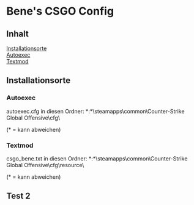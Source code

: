 # Bene's CSGO Config

## Inhalt
[Installationsorte](https://github.com/Bene-GG/bene-cfg#installationsorte)  
[Autoexec](https://github.com/Bene-GG/bene-cfg#Autoexec)  
[Textmod](https://github.com/Bene-GG/bene-cfg#Textmod)

## Installationsorte
### Autoexec
  
autoexec.cfg in diesen Ordner:
    *:\*\steamapps\common\Counter-Strike Global Offensive\cfg\
  
(* = kann abweichen)
### Textmod

csgo_bene.txt in diesen Ordner: 
    *:\*\steamapps\common\Counter-Strike Global Offensive\cfg\resource\
  
(* = kann abweichen)

## Test 2
